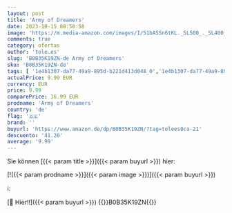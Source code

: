 ```yaml
---
layout: post
title: 'Army of Dreamers'
date: 2023-10-15 08:50:58
image: 'https://m.media-amazon.com/images/I/51bASSn6tKL._SL500_._SL400_.jpg'
comments: true
category: ofertas
author: 'tole.es'
slug: 'B0B35K19ZN-de Army of Dreamers'
sku: 'B0B35K19ZN-de'
tags: [ '1e4b1307-da77-49a9-895d-b221d413d048_0','1e4b1307-da77-49a9-895d-b221d413d048_7601','905a2af1-15b0-41e8-8d66-5164d18c431a_0','Arborist Merchandising Root','Artist Pages Filter Nodes','AutoRip','Custom Stores','Heavy Metal','Main Albums','Metal & Hardrock','Musik Kategorien','Musik-CDs & Vinyl','Regions','Regular Stores','Rock','Self Service','Shops','Special Features Stores','USA & Großbritannien','🇩🇪', ]
actualPrice: 9.99 EUR
currency: EUR
price: 9.99
comparePrice: 16.99 EUR
prodname: 'Army of Dreamers'
country: 'de'
flag: '🇩🇪'
brand: ''
buyurl: 'https://www.amazon.de/dp/B0B35K19ZN/?tag=tolees0ca-21'
descuento: '41.20'
average: '9.99'
---
```


Sie können [{{< param title >}}]({{< param buyurl >}}) hier:

[![{{< param prodname >}}]({{< param image >}})]({{< param buyurl >}})

ℹ️:


[🛒 Hier!!]({{< param buyurl >}})
{{<world>}}B0B35K19ZN{{</world>}}
